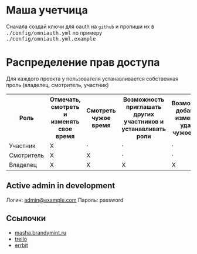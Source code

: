 # Маша учетчица

Сначала создай ключи для oauth на `github` и пропиши их в <tt>./config/omniauth.yml</tt> по примеру <tt>./config/omniauth.yml.example</tt>

# Распределение прав доступа

Для каждого проекта у пользователя устанавливается собственная проль (владелец, смотритель, участник)

<table>
<tr>
<th>Роль</th>
<th>Отмечать, смотреть и изменять свое время</th>
<th>Смотреть чужое время</th>
<th>Возможность приглашать других участников и устанавливать роли</th>
<th>Возможность добавлять, изменять и удалять чужое время</th></tr>
<tr><td>Участник</td><td>X</td><td>&middot;</td><td>&middot;</td><td>&middot;</td></tr>
<tr><td>Смотритель</td><td>X</td><td>X</td><td>&middot;</td><td>&middot;</td></tr>
<tr><td>Владелец</td><td>X</td><td>X</td><td>X</td><td>X</td></tr>
</table>

## Active admin in development

Логин: admin@example.com
Пароль: password

## Ссылочки

* [masha.brandymint.ru](http://masha.brandymint.ru/)
* [trello](https://trello.com/board/masha/51af1575c24870a46b0090c8)
* [errbit](http://errbit.brandymint.ru/apps/51b9cbd7687d9c6efa01e81b)
